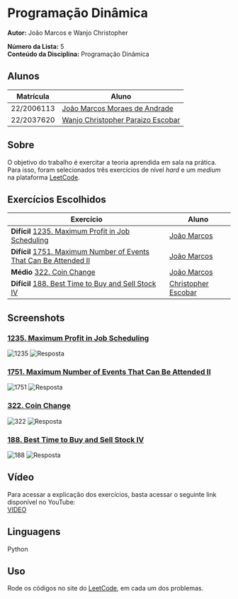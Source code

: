 # Programação Dinâmica

**Autor:** João Marcos e Wanjo Christopher  

**Número da Lista:** 5  
**Conteúdo da Disciplina:** Programação Dinâmica

## Alunos

| Matrícula   | Aluno                                                              |
|-------------|--------------------------------------------------------------------|
| 22/2006113 | [João Marcos Moraes de Andrade](https://github.com/JJOAOMARCOSS)                     |
| 22/2037620 | [Wanjo Christopher Paraizo Escobar](https://github.com/wChrstphr)                  |

## Sobre

O objetivo do trabalho é exercitar a teoria aprendida em sala na prática.  
Para isso, foram selecionados três exercícios de nível *hard* e um *medium*  
na plataforma [LeetCode](https://leetcode.com).  

## Exercícios Escolhidos

| Exercício                                                                                                                                           | Aluno                                   |
|-----------------------------------------------------------------------------------------------------------------------------------------------------|----------------------------------------|
|**Difícil**    [1235. Maximum Profit in Job Scheduling](https://leetcode.com/problems/maximum-profit-in-job-scheduling/description/)  | [João Marcos](https://github.com/JJOAOMARCOSS)    |
|**Difícil**    [1751. Maximum Number of Events That Can Be Attended II](https://leetcode.com/problems/maximum-number-of-events-that-can-be-attended-ii/description/) | [João Marcos](https://github.com/JJOAOMARCOSS)    |                                            
| **Médio**   [322. Coin Change](https://leetcode.com/problems/coin-change/description/)                               | [João Marcos](https://github.com/JJOAOMARCOSS)    |
|**Difícil**    [188. Best Time to Buy and Sell Stock IV]()                                            | [Christopher Escobar](https://github.com/wChrstphr)    |

## Screenshots
### [1235. Maximum Profit in Job Scheduling](https://leetcode.com/problems/reverse-pairs/description/)
![1235](/assets/1235.png)
![Resposta](/assets/1235_res.png)

### [1751. Maximum Number of Events That Can Be Attended II](https://leetcode.com/problems/maximum-number-of-events-that-can-be-attended-ii/description/)
![1751](/assets/1751.png)
![Resposta](/assets/1751_res.png)

### [322. Coin Change](https://leetcode.com/problems/coin-change/description/)
![322](/assets/322.png)
![Resposta](/assets/322_res.png)

### [188. Best Time to Buy and Sell Stock IV](https://leetcode.com/problems/best-time-to-buy-and-sell-stock-iv/description/)
![188](/assets/188.png)
![Resposta](/assets/188_res.png)

## Vídeo

Para acessar a explicação dos exercícios, basta acessar o seguinte link disponível no YouTube:  
[VIDEO](https://youtu.be/)


## Linguagens
Python

## Uso
Rode os códigos no site do [LeetCode](https://leetcode.com/), em cada um dos problemas.
